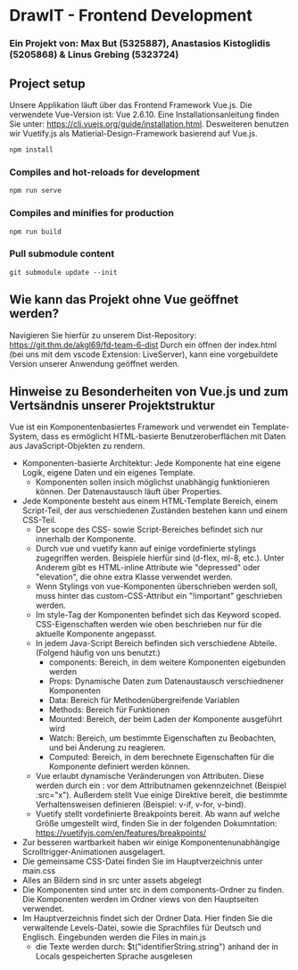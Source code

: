 # DrawIT - Frontend Development
### Ein Projekt von: Max But (5325887), Anastasios Kistoglidis (5205868) & Linus Grebing (5323724)

## Project setup
Unsere Applikation läuft über das Frontend Framework Vue.js. Die verwendete Vue-Version ist: Vue 2.6.10. Eine Installationsanleitung finden Sie unter: https://cli.vuejs.org/guide/installation.html.
Desweiteren benutzen wir Vuetify.js als Matierial-Design-Framework basierend auf Vue.js.
```
npm install
```

### Compiles and hot-reloads for development
```
npm run serve
```

### Compiles and minifies for production
```
npm run build
```

### Pull submodule content
```
git submodule update --init
```

## Wie kann das Projekt ohne Vue geöffnet werden?

Navigieren Sie hierfür zu unserem Dist-Repository: https://git.thm.de/akgl69/fd-team-6-dist
Durch ein öffnen der index.html (bei uns mit dem vscode Extension: LiveServer), kann eine vorgebuildete Version unserer Anwendung geöffnet werden.

## Hinweise zu Besonderheiten von Vue.js und zum Vertsändnis unserer Projektstruktur
Vue ist ein Komponentenbasiertes Framework und verwendet ein Template-System, dass es ermöglicht HTML-basierte Benutzeroberflächen mit Daten aus JavaScript-Objekten zu rendern.

- Komponenten-basierte Architektur: Jede Komponente hat eine eigene Logik, eigene Daten und ein eigenes Template.
    - Komponenten sollen insich möglichst unabhängig funktionieren können. Der Datenaustausch läuft über Properties. 
- Jede Komponente besteht aus einem HTML-Template Bereich, einem Script-Teil, der aus verschiedenen Zuständen bestehen kann und einem CSS-Teil. 
    - Der scope des CSS- sowie Script-Bereiches befindet sich nur innerhalb der Komponente.  
    - Durch vue und vuetify kann auf einige vordefinierte stylings zugegriffen werden. Beispiele hierfür sind (d-flex, ml-8, etc.). Unter Anderem gibt es HTML-inline Attribute wie "depressed" oder "elevation", die ohne extra Klasse verwendet werden.  
    - Wenn Stylings von vue-Komponenten überschrieben werden soll, muss hinter das custom-CSS-Attribut ein "!important" geschrieben werden.
    - Im style-Tag der Komponenten befindet sich das Keyword scoped. CSS-Eigenschaften werden wie oben beschrieben nur für die aktuelle Komponente angepasst.   
    - In jedem Java-Script Bereich befinden sich verschiedene Abteile. (Folgend häufig von uns benutzt:)
        - components: Bereich, in dem weitere Komponenten eigebunden werden
        - Props: Dynamische Daten zum Datenaustausch verschiednener Komponenten
        - Data: Bereich für Methodenübergreifende Variablen
        - Methods: Bereich für Funktionen
        - Mounted: Bereich, der beim Laden der Komponente ausgeführt wird
        - Watch: Bereich, um bestimmte Eigenschaften zu Beobachten, und bei Änderung zu reagieren.
        - Computed: Bereich, in dem berechnete Eigenschaften für die Komponente definiert werden können.
    - Vue erlaubt dynamische Veränderungen von Attributen. Diese werden durch ein : vor dem Attributnamen gekennzeichnet (Beispiel :src="x"). Außerdem stellt Vue einige Direktive bereit, die bestimmte Verhaltensweisen definieren (Beispiel: v-if, v-for, v-bind).
    - Vuetify stellt vordefinierte Breakpoints bereit. Ab wann auf welche Größe umgestellt wird, finden Sie in der folgenden Dokumntation: https://vuetifyjs.com/en/features/breakpoints/
- Zur besseren wartbarkeit haben wir einige Komponentenunabhängige Scrolltrigger-Animationen ausgelagert.        
- Die gemeinsame CSS-Datei finden Sie im Hauptverzeichnis unter main.css
- Alles an Bildern sind in src unter assets abgelegt
- Die Komponenten sind unter src in dem components-Ordner zu finden. Die Komponenten werden im Ordner views von den Hauptseiten verwendet. 
- Im Hauptverzeichnis findet sich der Ordner Data. Hier finden Sie die verwaltende Levels-Datei, sowie die Sprachfiles für Deutsch und Englisch. Eingebunden werden die Files in main.js
    - die Texte werden durch: $t("identifierString.string") anhand der in Locals gespeicherten Sprache ausgelesen


